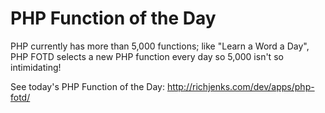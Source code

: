 # PHP Function of the Day

PHP currently has more than 5,000 functions; like "Learn a Word a Day", PHP FOTD selects a new PHP function every day so 5,000 isn't so intimidating!

See today's PHP Function of the Day: http://richjenks.com/dev/apps/php-fotd/

